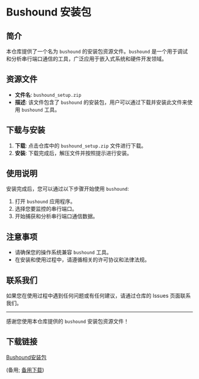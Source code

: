 # Bushound 安装包

## 简介

本仓库提供了一个名为 `bushound` 的安装包资源文件。`bushound` 是一个用于调试和分析串行端口通信的工具，广泛应用于嵌入式系统和硬件开发领域。

## 资源文件

- **文件名**: `bushound_setup.zip`
- **描述**: 该文件包含了 `bushound` 的安装包，用户可以通过下载并安装此文件来使用 `bushound` 工具。

## 下载与安装

1. **下载**: 点击仓库中的 `bushound_setup.zip` 文件进行下载。
2. **安装**: 下载完成后，解压文件并按照提示进行安装。

## 使用说明

安装完成后，您可以通过以下步骤开始使用 `bushound`:

1. 打开 `bushound` 应用程序。
2. 选择您要监控的串行端口。
3. 开始捕获和分析串行端口通信数据。

## 注意事项

- 请确保您的操作系统兼容 `bushound` 工具。
- 在安装和使用过程中，请遵循相关的许可协议和法律法规。

## 联系我们

如果您在使用过程中遇到任何问题或有任何建议，请通过仓库的 Issues 页面联系我们。

---

感谢您使用本仓库提供的 `bushound` 安装包资源文件！

## 下载链接
[Bushound安装包](https://pan.quark.cn/s/99b2eb3bb024) 

(备用; [备用下载](https://pan.baidu.com/s/15Imu2aDRvHFxKARJfB6n2Q?pwd=1234))
